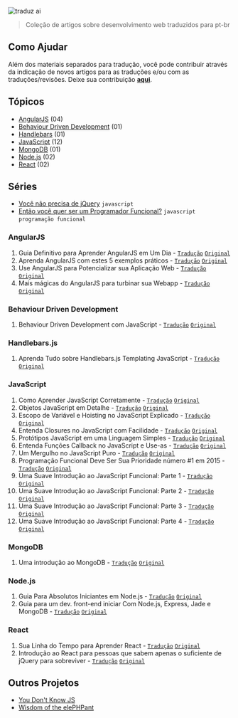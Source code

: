 ![traduz ai](img/traduz-ai.png)

> Coleção de artigos sobre desenvolvimento web traduzidos para pt-br

## Como Ajudar

Além dos materiais separados para tradução, você pode contribuir através da indicação de novos artigos para as traduções e/ou com as traduções/revisões. Deixe sua contribuição **[aqui](https://github.com/ericdouglas/traduz-ai/issues)**.

## Tópicos

* [AngularJS](#angularjs) (04)
* [Behaviour Driven Development](#behaviour-driven-development) (01)
* [Handlebars](#handlebarsjs) (01)
* [JavaScript](#javascript) (12)
* [MongoDB](#mongodb) (01)
* [Node.js](#nodejs) (02)
* [React](#react) (02)

## Séries

* [Você não precisa de jQuery](series/voce-nao-precisa-de-jquery) `javascript`
* [Então você quer ser um Programador Funcional?](series/entao-voce-quer-ser-um-programador-funcional) `javascript` `programação funcional`

### AngularJS

1. Guia Definitivo para Aprender AngularJS em Um Dia - [`Tradução`](angularjs/001-guia-definitivo-para-aprender-angularjs.md) [`Original`](http://toddmotto.com/ultimate-guide-to-learning-angular-js-in-one-day/)
1. Aprenda AngularJS com estes 5 exemplos práticos - [`Tradução`](angularjs/002-aprenda-angularjs-com-5-exemplos.md) [`Original`](http://tutorialzine.com/2013/08/learn-angularjs-5-examples/)
1. Use AngularJS para Potencializar sua Aplicação Web - [`Tradução`](angularjs/003-use-angularjs-para-potencializar-sua-webapp.md#use-angularjs-para-potencializar-suas-aplica%C3%A7%C3%B5es-web) [`Original`](http://www.yearofmoo.com/2012/08/use-angularjs-to-power-your-web-application.html)
1. Mais mágicas do AngularJS para turbinar sua Webapp - [`Tradução`](angularjs/004-mais-magicas-angularjs-para-turbinar-sua-webapp.md#mais-m%C3%A1gicas-do-angularjs-para-turbinar-sua-webapp) [`Original`](http://www.yearofmoo.com/2012/10/more-angularjs-magic-to-supercharge-your-webapp.html)

### Behaviour Driven Development

1. Behaviour Driven Development com JavaScript - [`Tradução`](bdd/001-bdd-with-js.md) [`Original`](http://gajus.com/blog/1/behaviour-driven-development-with-javascript)

### Handlebars.js

1. Aprenda Tudo sobre Handlebars.js Templating JavaScript - [`Tradução`](handlebars/001-aprenda-tudo-sobre-handlebars.md#aprenda-tudo-sobre-handlebarsjs-templating-javascript) [`Original`](http://javascriptissexy.com/handlebars-js-tutorial-learn-everything-about-handlebars-js-javascript-templating/)

### JavaScript

1. Como Aprender JavaScript Corretamente - [`Tradução`](javascript/001-como-aprender-js-corretamente.md#como-aprender-javascript-corretamente--javascriptis-sexy) [`Original`](http://javascriptissexy.com/how-to-learn-javascript-properly/)
1. Objetos JavaScript em Detalhe - [`Tradução`](javascript/002-objetos-js-em-detalhe.md#objetos-javascript-em-detalhe) [`Original`](http://javascriptissexy.com/javascript-objects-in-detail/)
1. Escopo de Variável e Hoisting no JavaScript Explicado - [`Tradução`](javascript/003-escopo-de-variavel-js-e-hoisting-explicado.md#escopo-de-vari%C3%A1vel-javascript-e-hoisting-explicado) [`Original`](http://javascriptissexy.com/javascript-variable-scope-and-hoisting-explained/)
1. Entenda Closures no JavaScript com Facilidade - [`Tradução`](javascript/004-entenda-closures-no-javaScript-com-facilidade.md#entenda-closures-no-javascript-com-facilidade) [`Original`](http://javascriptissexy.com/understand-javascript-closures-with-ease/)
1. Protótipos JavaScript em uma Linguagem Simples - [`Tradução`](javascript/005-prototipos-javascript-em-uma-linguagem-simples.md#prot%C3%B3tipos-javascript-em-uma-linguagem-simples) [`Original`](http://javascriptissexy.com/javascript-prototype-in-plain-detailed-language/)
1. Entenda Funções Callback no JavaScript e Use-as - [`Tradução`](javascript/006-entenda-callbacks-js.md) [`Original`](http://javascriptissexy.com/understand-javascript-callback-functions-and-use-them/)
1. Um Mergulho no JavaScript Puro - [`Tradução`](javascript/007-um-mergulho-no-javascript-puro.md) [`Original`](http://blog.adtile.me/2014/01/16/a-dive-into-plain-javascript/)
1. Programação Funcional Deve Ser Sua Prioridade número #1 em 2015 - [`Tradução`](javascript/008-programacao-funcional-prioridade-2015.md) [`Original`](https://medium.com/@jugoncalves/functional-programming-should-be-your-1-priority-for-2015-47dd4641d6b9)
1. Uma Suave Introdução ao JavaScript Funcional: Parte 1 - [`Tradução`](javascript/009-uma-suave-introducao-ao-javascript-parte-1.md) [`Original`](http://jrsinclair.com/articles/2016/gentle-introduction-to-functional-javascript-intro/)
1. Uma Suave Introdução ao JavaScript Funcional: Parte 2 - [`Tradução`](javascript/010-uma-suave-introducao-ao-javascript-parte-2.md) [`Original`](http://jrsinclair.com/articles/2016/gentle-introduction-to-functional-javascript-arrays/)
1. Uma Suave Introdução ao JavaScript Funcional: Parte 3 - [`Tradução`](javascript/011-uma-suave-introducao-ao-javascript-parte-3.md) [`Original`](http://jrsinclair.com/articles/2016/gentle-introduction-to-functional-javascript-functions/)
1. Uma Suave Introdução ao JavaScript Funcional: Parte 4 - [`Tradução`](javascript/012-uma-suave-introducao-ao-javascript-parte-4.md) [`Original`](http://jrsinclair.com/articles/2016/gentle-introduction-to-functional-javascript-style/)

### MongoDB

1. Uma introdução ao MongoDB - [`Tradução`](MongoDB/001-uma-introdução-ao-mongodb.md) [`Original`](https://scotch.io/tutorials/an-introduction-to-mongodb)

### Node.js

1. Guia Para Absolutos Iniciantes em Node.js - [`Tradução`](nodejs/001-guia-para-iniciantes-absolutos-em-nodejs.md) [`Original`](http://blog.modulus.io/absolute-beginners-guide-to-nodejs)
1. Guia para um dev. front-end iniciar Com Node.js, Express, Jade e MongoDB - [`Tradução`](nodejs/002-simples-guia-nodejs-jade-express-mongodb.md) [`Original`](http://cwbuecheler.com/web/tutorials/2013/node-express-mongo/)

### React

1. Sua Linha do Tempo para Aprender React - [`Tradução`](react/01-sua-linha-do-tempo-para-aprender-react.md) [`Original`](https://daveceddia.com/timeline-for-learning-react/)
1. Introdução ao React para pessoas que sabem apenas o suficiente de jQuery para sobreviver - [`Tradução`](react/02-introducao-ao-react-para-pessoas-que-sabem-apenas-jquery.md) [`Original`](http://reactfordesigners.com/labs/reactjs-introduction-for-people-who-know-just-enough-jquery-to-get-by/)

## Outros Projetos

 * [You Don't Know JS](https://github.com/cezaraugusto/You-Dont-Know-JS)
 * [Wisdom of the elePHPant](https://github.com/reginaldojunior/wisdom-of-the-elephant)